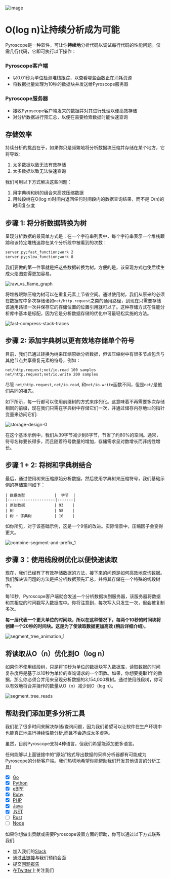 ![image](https://user-images.githubusercontent.com/23323466/110414341-8ad0c000-8044-11eb-9628-7b24e50295b2.png)

# O(log n)让持续分析成为可能

Pyroscope是一种软件，可让你**持续地**分析代码以调试每行代码的性能问题。仅需几行代码，它即可执行以下操作： 

### Pyroscope客户端
- 以0.01秒为单位检测堆栈跟踪，以查看哪些函数正在消耗资源
- 将数据批量处理为10秒的数据块并发送给Pyroscope服务器

### Pyroscope服务器
- 接收Pyroscope客户端发来的数据并对其进行处理以便高效存储
- 对分析数据进行预汇总，以便在需要检索数据时能快速查询

## 存储效率

持续分析的挑战在于，如果你只是频繁地将分析数据块压缩并存储在某个地方，它将导致:
1.	太多数据以致无法有效存储
2.	太多数据以致无法快速查询

我们可用以下方式解决这些问题：
1.	用字典树和树的组合来高效压缩数据
2.	用线段树在O(log n)时间内返回任何时间段内的数据查询结果，而不是 O(n)的时间复杂度

## 步骤 1: 将分析数据转换为树

呈现分析数据的最简单方式是：在一个字符串列表中，每个字符串表示一个堆栈跟踪和该特定堆栈追踪在某个分析段中被看到的次数：

```bash
server.py;fast_function;work 2
server.py;slow_function;work 8
```

我们要做的第一件事就是把这些数据转换为树。方便的是，该呈现方式也使后续生成火焰图变得更加容易。

![raw_vs_flame_graph](https://user-images.githubusercontent.com/23323466/110378930-0f065180-800b-11eb-9357-71724bc7258c.gif)

将堆栈跟踪压缩为树可以在重复元素上节省空间。通过使用树，我们从原来的必须在数据库中多次存储诸如`net/http.request`之类的通用路径，到现在只需要存储该通用路径一次并保存它的存储位置的位置引用就可以了。这种存储方式在性能分析库中基本是标配，因为它是分析数据存储的优化中可最轻松实施的方法。

![fast-compress-stack-traces](https://user-images.githubusercontent.com/23323466/110227218-e109fb80-7eaa-11eb-81a8-cdf2b3944f1c.gif)

## 步骤 2: 添加字典树以更有效地存储单个符号

目前，我们已通过转换为树来压缩原始分析数据，但该压缩树中有很多节点包含与其他节点共享重复元素的符号，例如：

```
net/http.request;net/io.read 100 samples
net/http.request;net/io.write 200 samples
```

尽管 `net/http.request`, `net/io.read`, 和`net/io.write`函数不同，但是`net/`是他们共同的祖先。

如下所示，每一行都可以使用前缀树的方式来序列化。这意味着不再需要多次存储相同的前缀，现在我们只需在字典树中存储它们一次，并通过储存内存地址的指针变量来访问它们:

![storage-design-0](https://user-images.githubusercontent.com/23323466/110520399-446e7600-80c3-11eb-84e9-ecac7c0dbf23.gif)

在这个基本示例中，我们从39字节减少到8字节，节省了约80%的空间。通常，符号名称要长得多，而且随着符号数量的增加，存储需求呈对数增长而非线性增长。

## 步骤 1 + 2: 将树和字典树结合

最后，通过使用树来压缩原始分析数据，然后使用字典树来压缩符号，我们基础示例的存储空间如下：

```
| 数据类型             |  字节  |
|---------------------|-------|
| 原始数据             | 93    |
| 树                  | 58    |
| 树 + 字典树          | 10    |
```

如你所见，对于该基础示例，这是一个9倍的改进。实际情景中，压缩因子会变得更大。

![combine-segment-and-prefix_1](https://user-images.githubusercontent.com/23323466/110262208-ca75aa00-7f67-11eb-8f16-0572a4641ee1.gif)

## 步骤 3：使用线段树优化以便快速读取

现在，我们已经有了有效存储数据的方法，接下来的问题是如何高效地查询数据。我们解决该问题的方法是把分析数据预先汇总，并将其存储在一个特殊的线段树中。

每10秒，Pyroscope客户端就会发送一个分析数据块到服务器，该服务器将数据和其相应的时间戳写入数据库中。你将注意到，每次写入只发生一次，但会被复制多次。

**每一层代表一个更大单位的时间块，所以在这种情况下，每两个10秒的时间块将创建一个20秒的时间块。这是为了使读取数据更加高效 (稍后详细介绍)**。

![segment_tree_animation_1](https://user-images.githubusercontent.com/23323466/110259555-196a1200-7f5d-11eb-9223-218bb4b34c6b.gif)

## 将读取从O（n）优化到O（log n）

如果你不使用线段树，只是将10秒为单位的数据块写入数据库，读取数据的时间复杂度将是基于以10秒为单位的查询请求的一个函数。如果，你想要提取1年的数据，那么你必须合并用来呈现分析数据的3,154,000棵树。通过使用线段树，你可以有效地将合并操作的数量从O（n）减少到O（log n）。

![segment_tree_reads](https://user-images.githubusercontent.com/23323466/110277713-b98a6000-7f8a-11eb-942f-3a924a6e0b09.gif)


## 帮助我们添加更多分析工具

我们花了很多时间来解决存储/查询问题，因为我们希望可以让软件在生产环境中也能真正地进行持续性能分析,而且不会造成太多虚耗。

虽然，目前Pyroscope支持4种语言，但我们希望能添加更多语言。

任何能够以上面链接中的“原始”格式导出数据的采样分析器都有可能成为Pyroscope的分析客户端。我们热切地希望你能帮助我们开发其他语言的分析工具!


- [x] [Go](https://pyroscope.io/docs/golang)
- [x] [Python](https://pyroscope.io/docs/python)
- [x] [eBPF](https://pyroscope.io/docs/ebpf)
- [x] [Ruby](https://pyroscope.io/docs/ruby)
- [x] [PHP](https://pyroscope.io/docs/php)
- [x] [Java](https://pyroscope.io/docs/java)
- [x] [.NET](https://pyroscope.io/docs/dotnet)
- [ ] [Rust](https://github.com/pyroscope-io/pyroscope/issues/83#issuecomment-784947654)
- [ ] [Node](https://github.com/pyroscope-io/pyroscope/issues/8)

如果你想做出贡献或需要Pyroscope设置方面的帮助，你可以通过以下方式联系我们:
- 加入我们的[Slack](https://pyroscope.io/slack)
- 通过[此链接](https://pyroscope.io/setup-call)与我们预约会面
- 提交[问题报告](https://github.com/pyroscope-io/pyroscope/issues)
- 在[Twitter](https://twitter.com/PyroscopeIO)上关注我们
